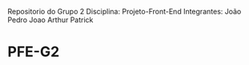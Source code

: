 Repositorio do Grupo 2
Disciplina: Projeto-Front-End
Integrantes:
João Pedro 
Joao Arthur
Patrick

# PFE-G2
